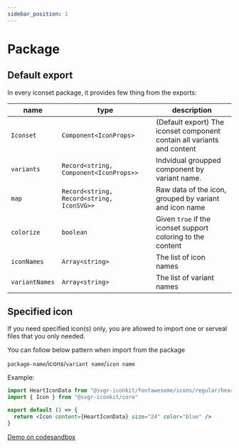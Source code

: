 ```yaml
---
sidebar_position: 1
---
```


# Package 

## Default export

In every iconset package, it provides few thing from the exports:


| name | type | description |
| ---- | ---- | ------- |
| ```Iconset``` | ```Component<IconProps>``` | (Default export) The iconset component contain all variants and content |
| ```variants``` | ```Record<string, Component<IconProps>>``` | Indvidual groupped component by variant name. |
| ```map``` | ```Record<string, Record<string, IconSVG>>``` | Raw data of the icon, grouped by variant and icon name|
| ```colorize``` | ```boolean``` | Given ```true``` if the iconset support coloring to the content |
| ```iconNames``` | ```Array<string>``` | The list of icon names |
| ```variantNames``` | ```Array<string>``` | The list of variant names |

## Specified icon

If you need specified icon(s) only, you are allowed to import one or serveal files that you only needed.

You can follow below pattern when import from the package

```package-name```/icons/```variant name```/```icon name```

Example:
```jsx 
import HeartIconData from "@svgr-iconkit/fontawesome/icons/regular/heart"
import { Icon } from "@svgr-iconkit/core"

export default () => {
  return <Icon content={HeartIconData} size="24" color="blue" />
}

```

[Demo on codesandbox](https://codesandbox.io/s/svgriconkit-examples-specified-icon-bbdmop)

